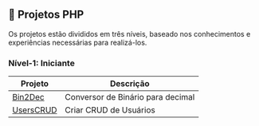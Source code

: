 ## :ledger: Projetos PHP

Os projetos estão divididos em três níveis, baseado nos conhecimentos e experiências necessárias para realizá-los.

### Nível-1: Iniciante

| Projeto                                                                              | Descrição                     |
| --------------------------------------------------------------------------------- | ---------------------------------|
| [Bin2Dec](./Projects/1-Beginner/Bin2Dec)                                          | Conversor de Binário para decimal|
| [UsersCRUD](./Projects/1-Beginner/UsersCRUD)                                          | Criar CRUD de Usuários|

